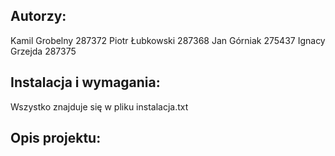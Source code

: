 ## Autorzy:

Kamil Grobelny 287372 
Piotr Łubkowski 287368
Jan Górniak 275437
Ignacy Grzejda 287375

## Instalacja i wymagania:
Wszystko znajduje się w pliku instalacja.txt

## Opis projektu: 
